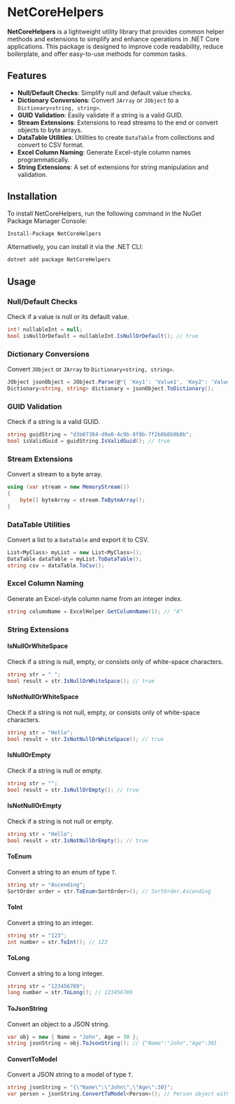 # NetCoreHelpers

**NetCoreHelpers** is a lightweight utility library that provides common helper methods and extensions to simplify and enhance operations in .NET Core applications. This package is designed to improve code readability, reduce boilerplate, and offer easy-to-use methods for common tasks.

## Features

- **Null/Default Checks**: Simplify null and default value checks.
- **Dictionary Conversions**: Convert `JArray` or `JObject` to a `Dictionary<string, string>`.
- **GUID Validation**: Easily validate if a string is a valid GUID.
- **Stream Extensions**: Extensions to read streams to the end or convert objects to byte arrays.
- **DataTable Utilities**: Utilities to create `DataTable` from collections and convert to CSV format.
- **Excel Column Naming**: Generate Excel-style column names programmatically.
- **String Extensions**: A set of extensions for string manipulation and validation.

## Installation

To install NetCoreHelpers, run the following command in the NuGet Package Manager Console:

```sh
Install-Package NetCoreHelpers
```

Alternatively, you can install it via the .NET CLI:

```sh
dotnet add package NetCoreHelpers
```

## Usage

### Null/Default Checks

Check if a value is null or its default value.

```csharp
int? nullableInt = null;
bool isNullOrDefault = nullableInt.IsNullOrDefault(); // true
```

### Dictionary Conversions

Convert `JObject` or `JArray` to `Dictionary<string, string>`.

```csharp
JObject jsonObject = JObject.Parse(@"{ 'Key1': 'Value1', 'Key2': 'Value2' }");
Dictionary<string, string> dictionary = jsonObject.ToDictionary();
```

### GUID Validation

Check if a string is a valid GUID.

```csharp
string guidString = "d3b07384-d9a0-4c9b-8f8b-7f2b8b8b8b8b";
bool isValidGuid = guidString.IsValidGuid(); // true
```

### Stream Extensions

Convert a stream to a byte array.

```csharp
using (var stream = new MemoryStream())
{
    byte[] byteArray = stream.ToByteArray();
}
```

### DataTable Utilities

Convert a list to a `DataTable` and export it to CSV.

```csharp
List<MyClass> myList = new List<MyClass>();
DataTable dataTable = myList.ToDataTable();
string csv = dataTable.ToCsv();
```

### Excel Column Naming

Generate an Excel-style column name from an integer index.

```csharp
string columnName = ExcelHelper.GetColumnName(1); // "A"
```

### String Extensions

#### IsNullOrWhiteSpace

Check if a string is null, empty, or consists only of white-space characters.

```csharp
string str = " ";
bool result = str.IsNullOrWhiteSpace(); // true
```

#### IsNotNullOrWhiteSpace

Check if a string is not null, empty, or consists only of white-space characters.

```csharp
string str = "Hello";
bool result = str.IsNotNullOrWhiteSpace(); // true
```

#### IsNullOrEmpty

Check if a string is null or empty.

```csharp
string str = "";
bool result = str.IsNullOrEmpty(); // true
```

#### IsNotNullOrEmpty

Check if a string is not null or empty.

```csharp
string str = "Hello";
bool result = str.IsNotNullOrEmpty(); // true
```

#### ToEnum<T>

Convert a string to an enum of type `T`.

```csharp
string str = "Ascending";
SortOrder order = str.ToEnum<SortOrder>(); // SortOrder.Ascending
```

#### ToInt

Convert a string to an integer.

```csharp
string str = "123";
int number = str.ToInt(); // 123
```

#### ToLong

Convert a string to a long integer.

```csharp
string str = "123456789";
long number = str.ToLong(); // 123456789
```

#### ToJsonString

Convert an object to a JSON string.

```csharp
var obj = new { Name = "John", Age = 30 };
string jsonString = obj.ToJsonString(); // {"Name":"John","Age":30}
```

#### ConvertToModel

Convert a JSON string to a model of type `T`.

```csharp
string jsonString = "{\"Name\":\"John\",\"Age\":30}";
var person = jsonString.ConvertToModel<Person>(); // Person object with Name="John" and Age=30
```
```